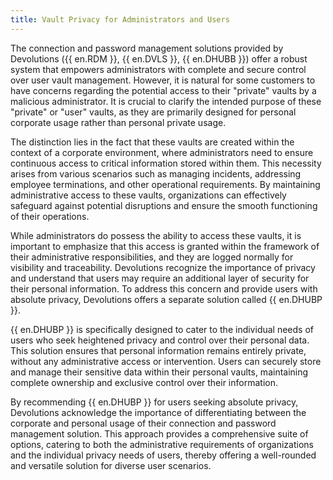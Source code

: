 ```yaml
---
title: Vault Privacy for Administrators and Users
---
```

The connection and password management solutions provided by Devolutions ({{ en.RDM }}, {{ en.DVLS }}, {{ en.DHUBB }}) offer a robust system that empowers administrators with complete and secure control over user vault management. However, it is natural for some customers to have concerns regarding the potential access to their "private" vaults by a malicious administrator. It is crucial to clarify the intended purpose of these "private" or "user" vaults, as they are primarily designed for personal corporate usage rather than personal private usage.  

The distinction lies in the fact that these vaults are created within the context of a corporate environment, where administrators need to ensure continuous access to critical information stored within them. This necessity arises from various scenarios such as managing incidents, addressing employee terminations, and other operational requirements. By maintaining administrative access to these vaults, organizations can effectively safeguard against potential disruptions and ensure the smooth functioning of their operations.  

While administrators do possess the ability to access these vaults, it is important to emphasize that this access is granted within the framework of their administrative responsibilities, and they are logged normally for visibility and traceability. Devolutions recognize the importance of privacy and understand that users may require an additional layer of security for their personal information. To address this concern and provide users with absolute privacy, Devolutions offers a separate solution called {{ en.DHUBP }}.  

{{ en.DHUBP }} is specifically designed to cater to the individual needs of users who seek heightened privacy and control over their personal data. This solution ensures that personal information remains entirely private, without any administrative access or intervention. Users can securely store and manage their sensitive data within their personal vaults, maintaining complete ownership and exclusive control over their information.  

By recommending {{ en.DHUBP }} for users seeking absolute privacy, Devolutions acknowledge the importance of differentiating between the corporate and personal usage of their connection and password management solution. This approach provides a comprehensive suite of options, catering to both the administrative requirements of organizations and the individual privacy needs of users, thereby offering a well-rounded and versatile solution for diverse user scenarios.
